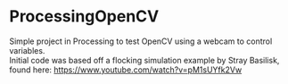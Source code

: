 # ProcessingOpenCV
Simple project in Processing to test OpenCV using a webcam to control variables.  
Initial code was based off a flocking simulation example by Stray Basilisk, found here: https://www.youtube.com/watch?v=pM1sUYfk2Vw
